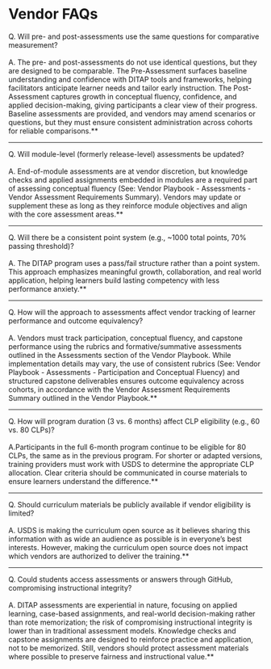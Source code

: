 # Vendor FAQs

Q. Will pre- and post-assessments use the same questions for comparative measurement?
 <br><br>
    A. The pre- and post-assessments do not use identical questions, but they are designed to be comparable. The Pre-Assessment surfaces baseline understanding and confidence with DITAP tools and frameworks, helping facilitators anticipate learner needs and tailor early instruction. The Post-Assessment captures growth in conceptual fluency, confidence, and applied decision-making, giving participants a clear view of their progress. Baseline assessments are provided, and vendors may amend scenarios or questions, but they must ensure consistent administration across cohorts for reliable comparisons.**

---

Q. Will module-level (formerly release-level) assessments be updated?  <br><br>
    A. End-of-module assessments are at vendor discretion, but knowledge checks and applied assignments embedded in modules are a required part of assessing conceptual fluency (See: Vendor Playbook \- Assessments \- Vendor Assessment Requirements Summary). Vendors may update or supplement these as long as they reinforce module objectives and align with the core assessment areas.**

---

Q. Will there be a consistent point system (e.g., \~1000 total points, 70% passing threshold)?  <br><br>
    A. The DITAP program uses a pass/fail structure rather than a point system. This approach emphasizes meaningful growth, collaboration, and real world application, helping learners build lasting competency with less performance anxiety.**

---

Q. How will the approach to assessments affect vendor tracking of learner performance and outcome equivalency?  <br><br>
    A. Vendors must track participation, conceptual fluency, and capstone performance using the rubrics and formative/summative assessments outlined in the Assessments section of the Vendor Playbook. While implementation details may vary, the use of consistent rubrics (See: Vendor Playbook \- Assessments \- Participation and Conceptual Fluency) and structured capstone deliverables ensures outcome equivalency across cohorts, in accordance with the Vendor Assessment Requirements Summary outlined in the Vendor Playbook.**  

---

Q. How will program duration (3 vs. 6 months) affect CLP eligibility (e.g., 60 vs. 80 CLPs)?  <br><br>
    A.Participants in the full 6-month program continue to be eligible for 80 CLPs, the same as in the previous program. For shorter or adapted versions, training providers must work with USDS to determine the appropriate CLP allocation. Clear criteria should be communicated in course materials to ensure learners understand the difference.**

---

Q. Should curriculum materials be publicly available if vendor eligibility is limited?  <br><br>
     A. USDS is making the curriculum open source as it believes sharing this information with as wide an audience as possible is in everyone’s best interests. However, making the curriculum open source does not impact which vendors are authorized to deliver the training.**  

---

Q. Could students access assessments or answers through GitHub, compromising instructional integrity?  <br><br>
     A. DITAP assessments are experiential in nature, focusing on applied learning, case-based assignments, and real-world decision-making rather than rote memorization; the risk of compromising instructional integrity is lower than in traditional assessment models. Knowledge checks and capstone assignments are designed to reinforce practice and application, not to be memorized. Still, vendors should protect assessment materials where possible to preserve fairness and instructional value.**

